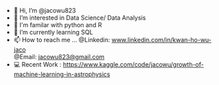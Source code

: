 - 👋 Hi, I’m @jacowu823
- 👀 I’m interested in Data Science/ Data Analysis
- 🔧 I'm familar with python and R
- 🌱 I’m currently learning SQL
- 📫 How to reach me ... 
         @Linkedin:  www.linkedin.com/in/kwan-ho-wu-jaco   
         @Email: jacowu823@gmail.com
- 💻 Recent Work : https://www.kaggle.com/code/jacowu/growth-of-machine-learning-in-astrophysics

<!---
jacowu823/jacowu823 is a ✨ special ✨ repository because its `README.md` (this file) appears on your GitHub profile.
You can click the Preview link to take a look at your changes.
--->
